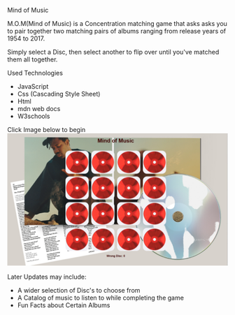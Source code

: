    Mind of Music

M.O.M(Mind of Music) is a Concentration matching game that asks asks you to
pair together two matching pairs of albums ranging from release years of 1954 to 2017.

Simply select a Disc, then select another to flip over until you've matched
them all together.



Used Technologies

- JavaScript
- Css (Cascading Style Sheet)
- Html
- mdn web docs
- W3schools

Click Image below to begin
[![Click here to Match](images/disc.png
)](https://bybrandon.github.io/Concentration-Project/)

Later Updates may include:

- A wider selection of Disc's to choose from
- A Catalog of music to listen to while completing the game
- Fun Facts about Certain Albums